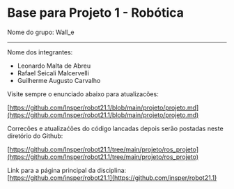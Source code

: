 # Base para Projeto 1 - Robótica 

Nome do grupo: Wall_e

____________

Nome dos integrantes: 

* Leonardo Malta de Abreu
* Rafael Seicali Malcervelli
* Guilherme Augusto Carvalho

Visite sempre o enunciado abaixo para atualizacões: 

[https://github.com/Insper/robot21.1/blob/main/projeto/projeto.md](https://github.com/Insper/robot21.1/blob/main/projeto/projeto.md)


Correcões e atualizaćões do código lancadas depois serão postadas neste diretório do Github: 

[https://github.com/Insper/robot21.1/tree/main/projeto/ros_projeto](https://github.com/Insper/robot21.1/tree/main/projeto/ros_projeto)


Link para a página principal da disciplina: 
[https://github.com/insper/robot21.1](https://github.com/insper/robot21.1)


